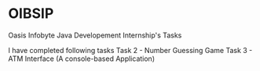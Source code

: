 # OIBSIP
Oasis Infobyte Java Developement Internship's Tasks

I have completed following tasks
Task 2 - Number Guessing Game
Task 3 - ATM Interface (A console-based Application)
